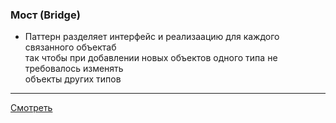 ### Мост (Bridge)

- Паттерн разделяет интерфейс и реализаацию для каждого связанного объектаб  
  так чтобы при добавлении новых объектов одного типа не требовалось изменять  
  объекты других типов

---

[Смотреть](bridge.go)
